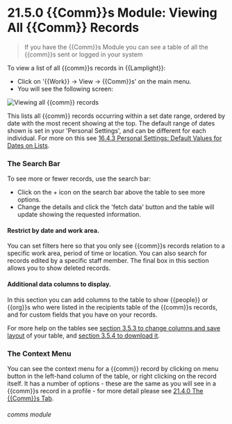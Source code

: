 # 21.5.0 {{Comm}}s Module: Viewing All {{Comm}} Records

> If you have the {{Comm}}s Module you can see a table of all the {{comm}}s sent or logged in your system




To view a list of all {{comm}}s records in {{Lamplight}}:

- Click on '{{Work}} -> View -> {{Comm}}s' on the main menu. 
- You will see the following screen:

![Viewing all {{comm}} records](90a.png)

This lists all {{comm}} records occurring within a set date range, ordered by date with the most recent showing at the top.  The default range of dates shown is set in your 'Personal Settings', and can be different for each individual. For more on this see [16.4.3 Personal Settings: Default Values for Dates on Lists](/help/index/p/16.4.3).

### The Search Bar

To see more or fewer records, use the search bar:
- Click on the + icon on the search bar above the table to see more options. 
- Change the details and click the 'fetch data' button and the table will update showing the requested information.  

#### Restrict by date and work area.
You can set filters here so that you only see {{comm}}s records relation to a specific work area, period of time or location. You can also search for records edited by a specific staff member. The final box in this section allows you to show deleted records.
#### Additional data columns to display.
In this section you can add columns to the table to show {{people}} or {{org}}s who were listed in the recipients table of the {{comm}}s records, and for custom fields that you have on your records.

For more help on the tables see [section 3.5.3 to change columns and save layout](/help/index/p/3.5.3) of your table, and [section 3.5.4 to download it](/help/index/p/3.5.4).

### The Context Menu

You can see the context menu for a {{comm}} record by clicking on menu button in the left-hand column of the table, or right clicking on the record itself.  It has a number of options - these are the same as you will see in a {{comm}}s record in a profile - for more detail please see [21.4.0 The {{Comm}}s Tab](/help/index/p/21.4.0).


###### comms module

